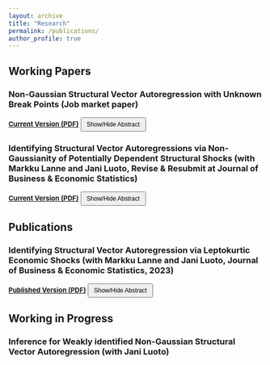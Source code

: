```yaml
---
layout: archive
title: "Research"
permalink: /publications/
author_profile: true
---
```


## Working Papers



### <strong>Non-Gaussian Structural Vector Autoregression with Unknown Break Points</strong> (Job market paper)

<a href="https://keyanliu1.github.io/keyanliu/files/non-gaussian-svar-break-points.pdf" style="font-size: 13px;"><strong>Current Version (PDF)</strong></a> <button onclick="toggleAbstract('abstract1')" style="font-size: 12px; padding: 5px 10px;">Show/Hide Abstract</button>
<div id="abstract1" style="display:none;">
  <p>In this paper, I consider testing and estimating non-Gaussian Structural Vector Autoregressive models with unknown break points (SVAR-BP). This model extends traditional SVAR analysis by allowing for unknown breakpoints, capturing potential changes in both autoregressive coefficients and structural parameters. I employ the Partial Sample Generalized Method of Moments (PSGMM) to estimate the model and utilize the sup-Wald test to assess parameter stability. Additionally, I establish the asymptotic properties of the break point estimators and propose a sequential procedure for detecting and estimating multiple break points. My method is applied to a U.S. macroeconomic dataset from 1954 to 2023, where I identify significant structural breaks corresponding to key economic events. The results demonstrate the ability of our approach to detect and estimate multiple break points, modeling shifts in the dynamics of economic variables driven by external shocks.</p>
</div>

### <strong>Identifying Structural Vector Autoregressions via Non-Gaussianity of Potentially Dependent Structural Shocks</strong> (with Markku Lanne and Jani Luoto, Revise &amp; Resubmit at Journal of Business &amp; Economic Statistics)

<a href="https://keyanliu1.github.io/keyanliu/files/Paper2.pdf" style="font-size: 13px;"><strong>Current Version (PDF)</strong></a> <button onclick="toggleAbstract('abstract2')" style="font-size: 12px; padding: 5px 10px;">Show/Hide Abstract</button>
<div id="abstract2" style="display:none;">
  <p>We show that all shocks in an $n$-dimensional structural vector autoregression (SVAR) are globally identified up to their order and signs if they are orthogonal and either (i) have zero co-skewness and at most one of them is not skewed or (ii) exhibit no excess co-kurtosis and at least $n-1$ of them are leptokurtic. The former case covers SVAR models with errors following dependent volatility processes. Moreover, if the numbers of both skewed and leptokurtic shocks are smaller than $n-1$, the skewed and leptokurtic shocks are globally identified, while the remaining shocks are set identified. To capture the non-Gaussian features of the data, versatile error distributions are needed. We discuss the Bayesian implementation of an SVAR-GARCH model with skewed <i>t</i>-distributed errors, including the assessment of the strength of identification and checking the validity of exogenous instruments potentially used for identification. The methods are illustrated in an empirical application to the oil market.</p>
</div>

## Publications

### <strong>Identifying Structural Vector Autoregression via Leptokurtic Economic Shocks</strong> (with Markku Lanne and Jani Luoto, Journal of Business &amp; Economic Statistics, 2023)

<a href="https://keyanliu1.github.io/keyanliu/files/Paper11.pdf" style="font-size: 13px;"><strong>Published Version (PDF)</strong></a>
<button onclick="toggleAbstract('abstract3')" style="font-size: 12px; padding: 5px 10px;">Show/Hide Abstract</button>
<div id="abstract3" style="display:none;">
  <p>We revisit the generalized method of moments (GMM) estimation of the non-Gaussian structural vector autoregressive (SVAR) model. It is shown that in the $n$-dimensional SVAR model, global and local identification of the contemporaneous impact matrix is achieved with as few as $n^2+n(n-1)/2$ suitably selected moment conditions, when at least $n-1$ of the structural errors are all  leptokurtic (or platykurtic). We also relax the potentially problematic assumption of mutually independent structural errors in part of the previous literature to the requirement that the errors be mutually uncorrelated. Moreover, we assume the error term to be only serially uncorrelated, not independent in time, which allows for univariate conditional heteroskedasticity in its components. A small simulation experiment highlights the good properties of the estimator and the proposed moment selection procedure. The use of the methods is illustrated by means of an empirical application to the effect of a tax increase on U.S. gasoline consumption and carbon dioxide emissions.</p>
</div>

## Working in Progress

### <strong>Inference for Weakly identified Non-Gaussian Structural Vector Autoregression</strong> (with Jani Luoto)

<script>
function toggleAbstract(id) {
  var element = document.getElementById(id);
  if (element.style.display === "none") {
    element.style.display = "block";
  } else {
    element.style.display = "none";
  }
}
</script>
